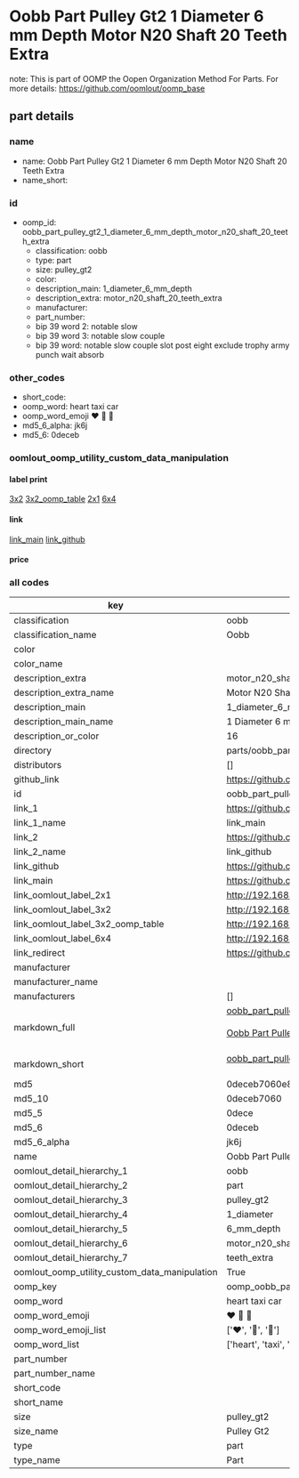 # Oobb Part Pulley Gt2 1 Diameter 6 mm Depth Motor N20 Shaft 20 Teeth Extra  

note: This is part of OOMP the Oopen Organization Method For Parts. For more details: https://github.com/oomlout/oomp_base

##  part details
  







### name
* name: Oobb Part Pulley Gt2 1 Diameter 6 mm Depth Motor N20 Shaft 20 Teeth Extra
* name_short: 
### id
* oomp_id: oobb_part_pulley_gt2_1_diameter_6_mm_depth_motor_n20_shaft_20_teeth_extra
  * classification: oobb
  * type: part
  * size: pulley_gt2
  * color: 
  * description_main: 1_diameter_6_mm_depth
  * description_extra: motor_n20_shaft_20_teeth_extra
  * manufacturer: 
  * part_number: 
  * bip 39 word 2: notable slow
  * bip 39 word 3: notable slow couple
  * bip 39 word: notable slow couple slot post eight exclude trophy army punch wait absorb

### other_codes
* short_code: 
* oomp_word: heart taxi car
* oomp_word_emoji :heart: :taxi: :car:
* md5_6_alpha: jk6j
* md5_6: 0deceb






### oomlout_oomp_utility_custom_data_manipulation
#### label print
[3x2](http://192.168.1.245:1112/?label=oomp%20jk6j)
[3x2_oomp_table](http://192.168.1.108:1112/?label=oomp%20jk6j)
[2x1](http://192.168.1.242:1112/?label=oomp%20jk6j)
[6x4](http://192.168.1.55:1112/?label=oomp%20jk6j)    

#### link

[link_main](https://github.com/oomlout/oomlout_oomp_version_1_messy/tree/main/parts/oobb_part_pulley_gt2_1_diameter_6_mm_depth_motor_n20_shaft_20_teeth_extra) [link_github](https://github.com/oomlout/oomlout_oomp_version_1_messy/tree/main/parts/oobb_part_pulley_gt2_1_diameter_6_mm_depth_motor_n20_shaft_20_teeth_extra)                             

#### price







### all codes 
| key | value |  
| --- | --- |  
| classification | oobb |  
| classification_name | Oobb |  
| color |  |  
| color_name |  |  
| description_extra | motor_n20_shaft_20_teeth_extra |  
| description_extra_name | Motor N20 Shaft 20 Teeth Extra |  
| description_main | 1_diameter_6_mm_depth |  
| description_main_name | 1 Diameter 6 mm Depth |  
| description_or_color | 16 |  
| directory | parts/oobb_part_pulley_gt2_1_diameter_6_mm_depth_motor_n20_shaft_20_teeth_extra |  
| distributors | [] |  
| github_link | https://github.com/oomlout/oomlout_oomp_part_src/tree/main/parts/oobb_part_pulley_gt2_1_diameter_6_mm_depth_motor_n20_shaft_20_teeth_extra |  
| id | oobb_part_pulley_gt2_1_diameter_6_mm_depth_motor_n20_shaft_20_teeth_extra |  
| link_1 | https://github.com/oomlout/oomlout_oomp_version_1_messy/tree/main/parts/oobb_part_pulley_gt2_1_diameter_6_mm_depth_motor_n20_shaft_20_teeth_extra |  
| link_1_name | link_main |  
| link_2 | https://github.com/oomlout/oomlout_oomp_version_1_messy/tree/main/parts/oobb_part_pulley_gt2_1_diameter_6_mm_depth_motor_n20_shaft_20_teeth_extra |  
| link_2_name | link_github |  
| link_github | https://github.com/oomlout/oomlout_oomp_version_1_messy/tree/main/parts/oobb_part_pulley_gt2_1_diameter_6_mm_depth_motor_n20_shaft_20_teeth_extra |  
| link_main | https://github.com/oomlout/oomlout_oomp_version_1_messy/tree/main/parts/oobb_part_pulley_gt2_1_diameter_6_mm_depth_motor_n20_shaft_20_teeth_extra |  
| link_oomlout_label_2x1 | http://192.168.1.242:1112/?label=oomp%20jk6j |  
| link_oomlout_label_3x2 | http://192.168.1.245:1112/?label=oomp%20jk6j |  
| link_oomlout_label_3x2_oomp_table | http://192.168.1.108:1112/?label=oomp%20jk6j |  
| link_oomlout_label_6x4 | http://192.168.1.55:1112/?label=oomp%20jk6j |  
| link_redirect | https://github.com/oomlout/oomlout_oomp_version_1_messy/tree/main/parts/oobb_part_pulley_gt2_1_diameter_6_mm_depth_motor_n20_shaft_20_teeth_extra |  
| manufacturer |  |  
| manufacturer_name |  |  
| manufacturers | [] |  
| markdown_full | [oobb_part_pulley_gt2_1_diameter_6_mm_depth_motor_n20_shaft_20_teeth_extra](none)<br>[](none)<br>[Oobb Part Pulley Gt2 1 Diameter 6 Mm Depth Motor N20 Shaft 20 Teeth Extra](none)<br><br> |  
| markdown_short | [oobb_part_pulley_gt2_1_diameter_6_mm_depth_motor_n20_shaft_20_teeth_extra](none)<br><br> |  
| md5 | 0deceb7060e8e9dd1bd45cc062730cb4 |  
| md5_10 | 0deceb7060 |  
| md5_5 | 0dece |  
| md5_6 | 0deceb |  
| md5_6_alpha | jk6j |  
| name | Oobb Part Pulley Gt2 1 Diameter 6 mm Depth Motor N20 Shaft 20 Teeth Extra |  
| oomlout_detail_hierarchy_1 | oobb |  
| oomlout_detail_hierarchy_2 | part |  
| oomlout_detail_hierarchy_3 | pulley_gt2 |  
| oomlout_detail_hierarchy_4 | 1_diameter |  
| oomlout_detail_hierarchy_5 | 6_mm_depth |  
| oomlout_detail_hierarchy_6 | motor_n20_shaft_20 |  
| oomlout_detail_hierarchy_7 | teeth_extra |  
| oomlout_oomp_utility_custom_data_manipulation | True |  
| oomp_key | oomp_oobb_part_pulley_gt2_1_diameter_6_mm_depth_motor_n20_shaft_20_teeth_extra |  
| oomp_word | heart taxi car |  
| oomp_word_emoji | :heart: :taxi: :car: |  
| oomp_word_emoji_list | [':heart:', ':taxi:', ':car:'] |  
| oomp_word_list | ['heart', 'taxi', 'car'] |  
| part_number |  |  
| part_number_name |  |  
| short_code |  |  
| short_name |  |  
| size | pulley_gt2 |  
| size_name | Pulley Gt2 |  
| type | part |  
| type_name | Part |  

